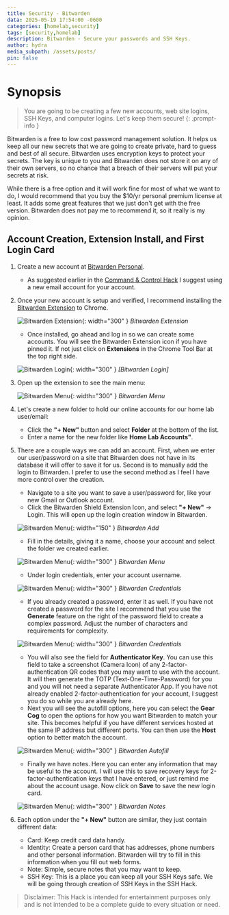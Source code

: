 ```yaml
---
title: Security - Bitwarden
data: 2025-05-19 17:54:00 -0600
categories: [homelab,security]
tags: [security,homelab]
description: Bitwarden - Secure your passwords and SSH Keys.
author: hydra
media_subpath: /assets/posts/
pin: false
---
```

# Synopsis
>You are going to be creating a few new accounts, web site logins, SSH Keys, and computer logins. Let's keep them secure!
{: .prompt-info }

Bitwarden is a free to low cost password management solution. It helps us keep all our new secrets that we are going to create private, hard to guess and best of all secure. Bitwarden uses encryption keys to protect your secrets. The key is unique to you and Bitwarden does not store it on any of their own servers, so no chance that a breach of their servers will put your secrets at risk.

While there is a free option and it will work fine for most of what we want to do, I would recommend that you buy the $10/yr personal premium license at least. It adds some great features that we just don't get with the free version. Bitwarden does not pay me to recommend it, so it really is my opinion.

## Account Creation, Extension Install, and First Login Card
1. Create a new account at [Bitwarden Personal](https://bitwarden.com/go/start-free/).
    - As suggested earlier in the [Command & Control Hack](https://hydrahacksdocs.github.io/posts/Command_Control/) I suggest using a new email account for your account.
2. Once your new account is setup and verified, I recommend installing the [Bitwarden Extension](https://chromewebstore.google.com/detail/bitwarden-password-manage/) to Chrome.

    ![Bitwarden Extension](/2025-05-17/bitwarden.png){: width="300" }
    _Bitwarden Extension_

    - Once installed, go ahead and log in so we can create some accounts. You will see the Bitwarden Extension icon if you have pinned it. If not just click on **Extensions** in the Chrome Tool Bar at the top right side.

    ![Bitwarden Login](/2025-05-17/bitwarden-login.png){: width="300" }
    _[Bitwarden Login]_

3. Open up the extension to see the main menu:

    ![Bitwarden Menu](/2025-05-17/bitwarden-menu.png){: width="300" }
    _Bitwarden Menu_

4. Let's create a new folder to hold our online accounts for our home lab user/email:
    - Click the **"+ New"** button and select **Folder** at the bottom of the list.
    - Enter a name for the new folder like **Home Lab Accounts"**.
5. There are a couple ways we can add an account. First, when we enter our user/password on a site that Bitwarden does not have in its database it will offer to save it for us. Second is to manually add the login to Bitwarden. I prefer to use the second method as I feel I have more control over the creation.
    - Navigate to a site you want to save a user/password for, like your new Gmail or Outlook account.
    - Click the Bitwarden Shield Extension Icon, and select **"+ New"** -> Login. This will open up the login creation window in Bitwarden.

    ![Bitwarden Menu](/2025-05-17/bitwarden-add.png){: width="150" }
    _Bitwarden Add_

    - Fill in the details, giving it a name, choose your account and select the folder we created earlier.

    ![Bitwarden Menu](/2025-05-17/bitwarden-details.png){: width="300" }
    _Bitwarden Menu_

    - Under login credentials, enter your account username.

    ![Bitwarden Menu](/2025-05-17/bitwarden-creds.png){: width="300" }
    _Bitwarden Credentials_

    - If you already created a password, enter it as well. If you have not created a password for the site I recommend that you use the **Generate** feature on the right of the password field to create a complex password. Adjust the number of characters and requirements for complexity. 

    ![Bitwarden Menu](/2025-05-17/bitwarden-pass.png){: width="300" }
    _Bitwarden Credentials_

    - You will also see the field for **Authenticator Key**. You can use this field to take a screenshot (Camera Icon) of any 2-factor-authentication QR codes that you may want to use with the account. It will then generate the TOTP (Text-One-Time-Password) for you and you will not need a separate Authenticator App. If you have not already enabled 2-factor-authentication for your account, I suggest you do so while you are already here.
    - Next you will see the autofill options, here you can select the **Gear Cog** to open the options for how you want Bitwarden to match your site. This becomes helpful if you have different services hosted at the same IP address but different ports. You can then use the **Host** option to better match the account.

    ![Bitwarden Menu](/2025-05-17/bitwarden-autofill.png){: width="300" }
    _Bitwarden Autofill_

    - Finally we have notes. Here you can enter any information that may be useful to the account. I will use this to save recovery keys for 2-factor-authentication keys that I have entered, or just remind me about the account usage. Now click on **Save** to save the new login card.

    ![Bitwarden Menu](/2025-05-17/bitwarden-note.png){: width="300" }
    _Bitwarden Notes_

6. Each option under the **"+ New"** button are similar, they just contain different data:
    - Card: Keep credit card data handy.
    - Identity: Create a person card that has addresses, phone numbers and other personal information. Bitwarden will try to fill in this information when you fill out web forms.
    - Note: Simple, secure notes that you may want to keep.
    - SSH Key: This is a place you can keep all your SSH Keys safe. We will be going through creation of SSH Keys in the SSH Hack.



>Disclaimer: This Hack is intended for entertainment purposes only and is not intended to be a complete guide to every situation or need.